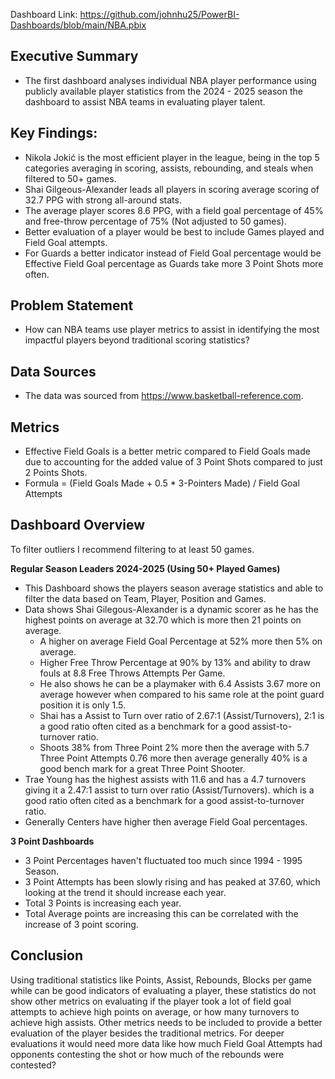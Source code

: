 Dashboard Link: https://github.com/johnhu25/PowerBI-Dashboards/blob/main/NBA.pbix

## Executive Summary
- The first dashboard analyses individual NBA player performance using publicly available player statistics from the 2024 - 2025 season the dashboard to assist NBA teams in evaluating player talent.

## Key Findings:
- Nikola Jokić is the most efficient player in the league, being in the top 5 categories averaging in scoring, assists, rebounding, and steals when filtered to 50+ games.
- Shai Gilgeous-Alexander leads all players in scoring average scoring of 32.7 PPG with strong all-around stats.
- The average player scores 8.6 PPG, with a field goal percentage of 45% and free-throw percentage of 75% (Not adjusted to 50 games).
- Better evaluation of a player would be best to include Games played and Field Goal attempts.
- For Guards a better indicator instead of Field Goal percentage would be Effective Field Goal percentage as Guards take more 3 Point Shots more often.

## Problem Statement
- How can NBA teams use player metrics to assist in identifying the most impactful players beyond traditional scoring statistics?

## Data Sources
- The data was sourced from https://www.basketball-reference.com. 

## Metrics
- Effective Field Goals is a better metric compared to Field Goals made due to accounting for the added value of 3 Point Shots compared to just 2 Points Shots.
- Formula = (Field Goals Made + 0.5 * 3-Pointers Made) / Field Goal Attempts

## Dashboard Overview
To filter outliers I recommend filtering to at least 50 games.

**Regular Season Leaders 2024-2025 (Using 50+ Played Games)**
- This Dashboard shows the players season average statistics and able to filter the data based on Team, Player, Position and Games.
- Data shows Shai Gilegous-Alexander is a dynamic scorer as he has the highest points on average at 32.70 which is more then 21 points on average.
    - A higher on average Field Goal Percentage at 52% more then 5% on average.
    - Higher Free Throw Percentage at 90% by 13% and ability to draw fouls at 8.8 Free Throws Attempts Per Game.
    - He also shows he can be a playmaker with 6.4 Assists 3.67 more on average however when compared to his same role at the point guard position it is only 1.5. 
    - Shai has a Assist to Turn over ratio of 2.67:1 (Assist/Turnovers), 2:1 is a good ratio often cited as a benchmark for a good assist-to-turnover ratio. 
    - Shoots 38% from Three Point 2% more then the average with 5.7 Three Point Attempts 0.76 more then average generally 40% is a good bench mark for a great Three Point Shooter.
- Trae Young has the highest assists with 11.6 and has a 4.7 turnovers giving it a 2.47:1 assist  to turn over ratio (Assist/Turnovers).
which is a good ratio often cited as a benchmark for a good assist-to-turnover ratio. 
- Generally Centers have higher then average Field Goal percentages.

**3 Point Dashboards**
- 3 Point Percentages haven't fluctuated too much since 1994 - 1995 Season.
- 3 Point Attempts has been slowly rising and has peaked at 37.60, which looking at the trend it should increase each year.
- Total 3 Points is increasing each year.
- Total Average points are increasing this can be correlated with the increase of 3 point scoring.

## Conclusion
Using traditional statistics like Points, Assist, Rebounds, Blocks per game while can be good indicators of evaluating a player, these statistics do not show other metrics on evaluating
if the player took a lot of field goal attempts to achieve high points on average, or how many turnovers to achieve high assists. 
Other metrics needs to be included to provide a better evaluation of the player besides the traditional metrics.
For deeper evaluations it would need more data like how much Field Goal Attempts had opponents contesting the shot or how much of the rebounds were contested?
